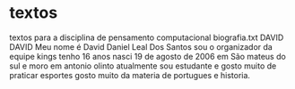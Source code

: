 # textos
textos para a disciplina de pensamento computacional
biografia.txt
DAVID
DAVID Meu nome é David Daniel Leal Dos Santos sou o organizador da equipe kings tenho 16 anos nasci 19 de agosto de 2006 em São mateus do sul e moro em antonio olinto atualmente sou estudante e gosto muito de praticar esportes gosto muito da materia de portugues e historia.

